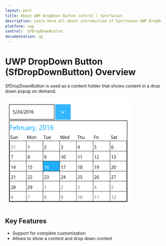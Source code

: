 ```yaml
---
layout: post
title: About UWP DropDown Button control | Syncfusion
description: Learn here all about introduction of Syncfusion UWP DropDown Button (SfDropDownButton) control, its elements and more.
platform: uwp
control:  SfDropDownButton
documentation: ug
---
```

# UWP DropDown Button (SfDropDownButton) Overview

SfDropDownButton is used as a content holder that shows content in a drop down popup on demand. 

![Overview of SfDropDownButton](Overview_images/Overview_img1.png)


## Key Features

* Support for complete customization 
* Allows to show a content and drop down content

